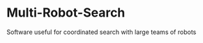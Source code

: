 Multi-Robot-Search
==================

Software useful for coordinated search with large teams of robots 
